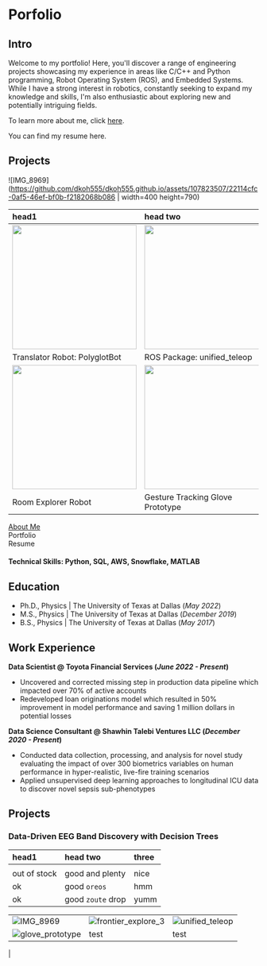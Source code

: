 # Porfolio
## Intro
Welcome to my portfolio! Here, you'll discover a range of engineering projects showcasing my experience in areas like C/C++ and Python programming, Robot Operating System (ROS), and Embedded Systems. While I have a strong interest in robotics, constantly seeking to expand my knowledge and skills, I'm also enthusiastic about exploring new and potentially intriguing fields.

To learn more about me, click [here](./about_me.md).

You can find my resume here.

## Projects

![IMG_8969](https://github.com/dkoh555/dkoh555.github.io/assets/107823507/22114cfc-0af5-46ef-bf0b-f2182068b086 | width=400 height=790)



| head1        | head two          |
|:-------------|:------------------|
| <img src="https://github.com/dkoh555/dkoh555.github.io/assets/107823507/22114cfc-0af5-46ef-bf0b-f2182068b086" height="250"> | <img src="https://github.com/dkoh555/dkoh555.github.io/assets/107823507/f6ca5a1a-43a8-4dc5-a4b3-e7509277276b" height="250"> |
| Translator Robot: PolyglotBot | ROS Package: unified_teleop |
| <img src="https://github.com/dkoh555/dkoh555.github.io/assets/107823507/9c434e6d-39fc-494a-a244-c64629068f32" height="250"> | <img src="https://github.com/dkoh555/dkoh555.github.io/assets/107823507/eb0f179e-fc5b-4eef-90be-32765267832a" height="250"> |
| Room Explorer Robot | Gesture Tracking Glove Prototype |




[About Me](./about_me.md)</br>
Portfolio</br>
Resume

#### Technical Skills: Python, SQL, AWS, Snowflake, MATLAB

## Education
- Ph.D., Physics | The University of Texas at Dallas (_May 2022_)								       		
- M.S., Physics	| The University of Texas at Dallas (_December 2019_)	 			        		
- B.S., Physics | The University of Texas at Dallas (_May 2017_)

## Work Experience
**Data Scientist @ Toyota Financial Services (_June 2022 - Present_)**
- Uncovered and corrected missing step in production data pipeline which impacted over 70% of active accounts
- Redeveloped loan originations model which resulted in 50% improvement in model performance and saving 1 million dollars in potential losses

**Data Science Consultant @ Shawhin Talebi Ventures LLC (_December 2020 - Present_)**
- Conducted data collection, processing, and analysis for novel study evaluating the impact of over 300 biometrics variables on human performance in hyper-realistic, live-fire training scenarios
- Applied unsupervised deep learning approaches to longitudinal ICU data to discover novel sepsis sub-phenotypes

## Projects
### Data-Driven EEG Band Discovery with Decision Trees

| head1        | head two          | three |
|:-------------|:------------------|:------|
|  |  |  |
| out of stock | good and plenty   | nice  |
| ok           | good `oreos`      | hmm   |
| ok           | good `zoute` drop | yumm  |

|         |           |  |
|:-------------|:------------------|:------|
![IMG_8969](https://github.com/dkoh555/dkoh555.github.io/assets/107823507/22114cfc-0af5-46ef-bf0b-f2182068b086) | ![frontier_explore_3](https://github.com/dkoh555/dkoh555.github.io/assets/107823507/9c434e6d-39fc-494a-a244-c64629068f32) | ![unified_teleop](https://github.com/dkoh555/dkoh555.github.io/assets/107823507/f6ca5a1a-43a8-4dc5-a4b3-e7509277276b) |
![glove_prototype](https://github.com/dkoh555/dkoh555.github.io/assets/107823507/eb0f179e-fc5b-4eef-90be-32765267832a) | test | test |
 | 
